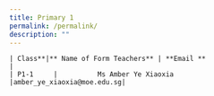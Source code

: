 ```yaml
---
title: Primary 1
permalink: /permalink/
description: ""
---
```



	| Class**|** Name of Form Teachers** | **Email **                                                |
	| P1-1     |          Ms Amber Ye Xiaoxia      |amber_ye_xiaoxia@moe.edu.sg|


